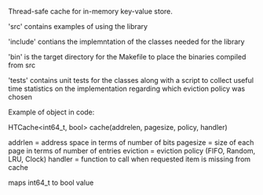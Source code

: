 Thread-safe cache for in-memory key-value store.

'src' contains examples of using the library

'include' contians the implemntation of the classes needed for the library

'bin' is the target directory for the Makefile to place the binaries compiled from src

'tests' contains unit tests for the classes along with a script to collect useful time statistics on the implementation regarding which eviction policy was chosen

Example of object in code:

HTCache<int64_t, bool> cache(addrelen, pagesize, policy, handler)

addrlen = address space in terms of number of bits
pagesize = size of each page in terms of number of entries
eviction = eviction policy (FIFO, Random, LRU, Clock) 
handler = function to call when requested item is missing from cache

maps int64_t to bool value

